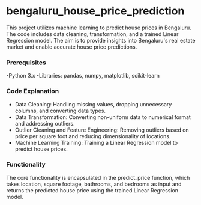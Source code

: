 # bengaluru_house_price_prediction
This project utilizes machine learning to predict house prices in Bengaluru. The code includes data cleaning, transformation, and a trained Linear Regression model. The aim is to provide insights into Bengaluru's real estate market and enable accurate house price predictions.

### Prerequisites
-Python 3.x
-Libraries: pandas, numpy, matplotlib, scikit-learn

### Code Explanation

- Data Cleaning: Handling missing values, dropping unnecessary columns, and converting data types.
- Data Transformation: Converting non-uniform data to numerical format and addressing outliers.
- Outlier Cleaning and Feature Engineering: Removing outliers based on price per square foot and reducing dimensionality of locations.
- Machine Learning Training: Training a Linear Regression model to predict house prices.

### Functionality
The core functionality is encapsulated in the predict_price function, which takes location, square footage, bathrooms, and bedrooms as input and returns the predicted house price using the trained Linear Regression model.


